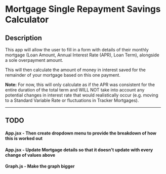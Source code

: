 # Mortgage Single Repayment Savings Calculator

## Description

This app will allow the user to fill in a form with details of their monthly mortgage (Loan Amount, Annual Interest Rate (APR), Loan Term), alongside a sole overpayment amount.

This will then calculate the amount of money in interest saved for the remainder of your mortgage based on this one payment.

**Note:** For now, this will only calculate as if the APR was consistent for the entire duration of the total term and WILL NOT take into account any potential changes in interest rate that would realistically occur (e.g. moving to a Standard Variable Rate or fluctuations in Tracker Mortgages).

---

## TODO

#### App.jsx - Then create dropdown menu to provide the breakdown of how this is worked out

#### App.jsx - Update Mortgage details so that it doesn't update with every change of values above

#### Graph.js - Make the graph bigger